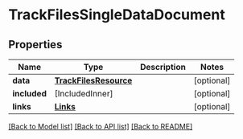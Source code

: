 # TrackFilesSingleDataDocument

## Properties
Name | Type | Description | Notes
------------ | ------------- | ------------- | -------------
**data** | [**TrackFilesResource**](TrackFilesResource.md) |  | [optional] 
**included** | [IncludedInner] |  | [optional] 
**links** | [**Links**](Links.md) |  | [optional] 

[[Back to Model list]](../README.md#documentation-for-models) [[Back to API list]](../README.md#documentation-for-api-endpoints) [[Back to README]](../README.md)


